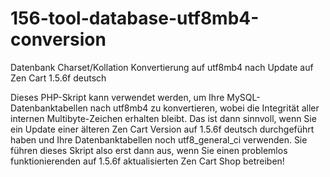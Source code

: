 # 156-tool-database-utf8mb4-conversion
Datenbank Charset/Kollation Konvertierung auf utf8mb4 nach Update auf Zen Cart 1.5.6f deutsch

Dieses PHP-Skript kann verwendet werden, um Ihre MySQL-Datenbanktabellen nach utf8mb4 zu konvertieren, wobei die Integrität aller internen Multibyte-Zeichen erhalten bleibt. 
Das ist dann sinnvoll, wenn Sie ein Update einer älteren Zen Cart Version auf 1.5.6f deutsch durchgeführt haben und Ihre Datenbanktabellen noch utf8_general_ci verwenden.
Sie führen dieses Skript also erst dann aus, wenn Sie einen problemlos funktionierenden auf 1.5.6f aktualisierten Zen Cart Shop betreiben!
